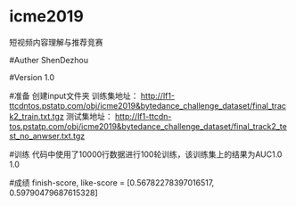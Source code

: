 # icme2019
短视频内容理解与推荐竞赛

#Auther
ShenDezhou

#Version
1.0

#准备
创建input文件夹
训练集地址：
http://lf1-ttcdntos.pstatp.com/obj/icme2019&bytedance_challenge_dataset/final_track2_train.txt.tgz
测试集地址：
http://lf1-ttcdn-tos.pstatp.com/obj/icme2019&bytedance_challenge_dataset/final_track2_test_no_anwser.txt.tgz

#训练
代码中使用了10000行数据进行100轮训练，该训练集上的结果为AUC1.0 1.0

#成绩
finish-score, like-score = [0.56782278397016517, 0.59790479687615328]


